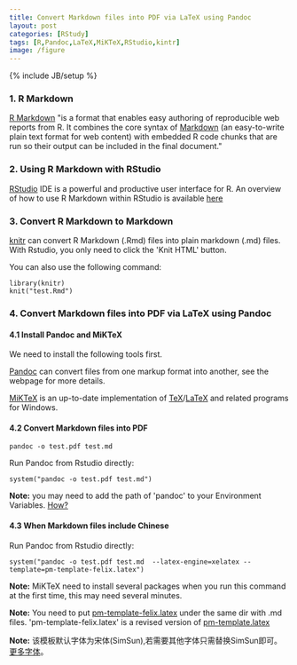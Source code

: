 ```yaml
---
title: Convert Markdown files into PDF via LaTeX using Pandoc
layout: post
categories: [RStudy]
tags: [R,Pandoc,LaTeX,MiKTeX,RStudio,kintr]
image: /figure
---
```

{% include JB/setup %}

### 1. R Markdown

[R Markdown](http://www.rstudio.com/ide/docs/r_markdown) "is a format that enables easy authoring of reproducible web reports from R. It combines the core syntax of [Markdown](http://daringfireball.net/projects/markdown/) (an easy-to-write plain text format for web content) with embedded R code chunks that are run so their output can be included in the final document."

### 2. Using R Markdown with RStudio

[RStudio](http://www.rstudio.com/) IDE is a powerful and productive user interface for R. An overview of how to use R Markdown within RStudio is available [here](http://www.rstudio.com/ide/docs/authoring/using_markdown)

### 3. Convert R Markdown to Markdown

[knitr](http://yihui.name/knitr/) can convert R Markdown (.Rmd) files into plain markdown (.md) files. With Rstudio, you only need to click the 'Knit HTML' button.

You can also use the following command:

```
library(knitr)
knit("test.Rmd")
```

### 4. Convert Markdown files into PDF via LaTeX using Pandoc

#### 4.1 Install Pandoc and MiKTeX

We need to install the following tools first.

[Pandoc](http://johnmacfarlane.net/pandoc/) can convert files from one markup format into another, see the webpage for more details.

[MiKTeX](http://miktex.org/) is an up-to-date implementation of [TeX](http://www.ctan.org/tex/)/[LaTeX](http://www.latex-project.org/) and related programs for Windows.

#### 4.2 Convert Markdown files into PDF

```
pandoc -o test.pdf test.md
```

Run Pandoc from Rstudio directly:

```
system("pandoc -o test.pdf test.md")
```

**Note:** you may need to add the path of 'pandoc' to your Environment Variables. [How?](http://www.computerhope.com/issues/ch000549.htm)

#### 4.3 When Markdown files include Chinese

Run Pandoc from Rstudio directly:

```
system("pandoc -o test.pdf test.md  --latex-engine=xelatex --template=pm-template-felix.latex")
```

**Note:** MiKTeX need to install several packages when you run this command at the first time, this may need several minutes.

**Note:** You need to put [pm-template-felix.latex](https://dl.dropboxusercontent.com/u/8272421/latex/pm-template-felix.latex) under the same dir with .md files.  'pm-template-felix.latex' is a revised version of [pm-template.latex](https://github.com/tzengyuxio/pages/tree/gh-pages/pandoc)

**Note:** 该模板默认字体为宋体(SimSun),若需要其他字体只需替换SimSun即可。[更多字体](http://hotoo.googlecode.com/svn/trunk/labs/css/css-fonts.html)。

